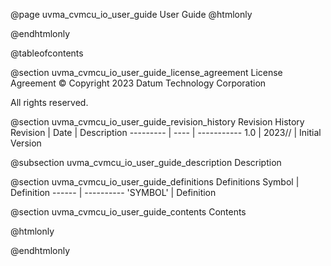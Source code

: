 @page uvma_cvmcu_io_user_guide User Guide
@htmlonly
<div class="autonumbering">
@endhtmlonly


@tableofcontents


@section uvma_cvmcu_io_user_guide_license_agreement License Agreement
© Copyright 2023 Datum Technology Corporation

All rights reserved.


@section uvma_cvmcu_io_user_guide_revision_history Revision History
Revision  | Date | Description
--------- | ---- | -----------
1.0 | 2023// | Initial Version

@subsection uvma_cvmcu_io_user_guide_description Description


@section uvma_cvmcu_io_user_guide_definitions Definitions
Symbol | Definition
------ | ----------
 'SYMBOL' | Definition


@section uvma_cvmcu_io_user_guide_contents Contents


@htmlonly
</div>
@endhtmlonly